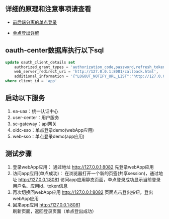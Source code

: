 ## **详细的原理和注意事项请查看**
- [前后端分离的单点登录](https://www.kancloud.cn/zlt2000/microservices-platform/2278850)

- [单点登出详解](https://www.kancloud.cn/zlt2000/microservices-platform/2539642)



## oauth-center数据库执行以下sql
```sql
update oauth_client_details set 
    authorized_grant_types = 'authorization_code,password,refresh_token', 
    web_server_redirect_uri = 'http://127.0.0.1:8081/callback.html',
    additional_information = '{"LOGOUT_NOTIFY_URL_LIST":"http://127.0.0.1:8081/logoutNotify"}'
where client_id = 'app'
```



## 启动以下服务

1. ea-uaa：统一认证中心
2. user-center：用户服务
3. sc-gateway：api网关
4. oidc-sso：单点登录demo(webApp应用)
5. web-sso：单点登录demo(app应用)



## 测试步骤

1. 登录webApp应用：
    通过地址 http://127.0.0.1:8082 先登录webApp应用
2. 访问app应用(单点成功)：
   在浏览器打开一个新的页签(共享session)，通过地址 http://127.0.0.1:8081 访问app应用静态页面，单点登录成功显示当前登录用户名、应用id、token信息
3. 再次切换回webApp应用 http://127.0.0.1:8082 页面点击登出按钮，登出webApp应用
4. 回来app应用 http://127.0.0.1:8081 刷新页面，返回登录页面（单点登出成功）
